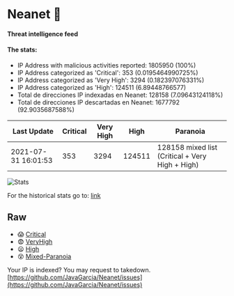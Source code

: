 # Neanet :hocho:
#### Threat intelligence feed
#### The stats:

- IP Address with malicious activities reported: 1805950 (100%)
- IP Address categorized as 'Critical':  353 (0.0195464990725%)
- IP Address categorized as 'Very High':  3294 (0.182397076331%)
- IP Address categorized as 'High':  124511 (6.89448766577)
- Total de direcciones IP indexadas en Neanet:  128158 (7.09643124118%)
- Total de direcciones IP descartadas en Neanet:  1677792 (92.9035687588%)

| Last Update | Critical | Very High | High | Paranoia |
| --- | --- | --- | --- | --- |
| 2021-07-31 16:01:53 | 353 | 3294 | 124511 | 128158 mixed list (Critical + Very High + High)|

![Stats](https://docs.google.com/spreadsheets/d/e/2PACX-1vSnaNMIXVabIpDJjufMlzH7poXnshF3mgd8Is1g9ytUEzVsP5my4Trn8f-xkoLLQ38xpL3HtmUexLo6/pubchart?oid=501124687&format=image)

For the historical stats go to: [link](/stats.csv)
## Raw
- :scream: [Critical](https://raw.githubusercontent.com/JavaGarcia/Neanet/master/blacklists/neanet_critical.txt)
- :fearful: [VeryHigh](https://raw.githubusercontent.com/JavaGarcia/Neanet/master/blacklists/neanet_veryHigh.txtt)
- :frowning: [High](https://raw.githubusercontent.com/JavaGarcia/Neanet/master/blacklists/neanet_high.txt)
- :dizzy_face: [Mixed-Paranoia](https://raw.githubusercontent.com/JavaGarcia/Neanet/master/blacklists/neanet_all.txt)


Your IP is indexed? You may request to takedown. [https://github.com/JavaGarcia/Neanet/issues](https://github.com/JavaGarcia/Neanet/issues)
















































































































































































































































































































































































































































































































































































































































































































































































































































































































































































































































































































































































































































































































































































































































































































































































































































































































































































































































































































































































































































































































































































































































































































































































































































































































































































































































































































































































































































































































































































































































































































































































































































































































































































































































































































































































































































































































































































































































































































































































































































































































































































































































































































































































































































































































































































































































































































































































































































































































































































































































































































































































































































































































































































































































































































































































































































































































































































































































































































































































































































































































































































































































































































































































































































































































































































































































































































































































































































































































































































































































































































































































































































































































































































































































































































































































































































































































































































































































































































































































































































































































